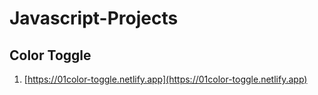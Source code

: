 # Javascript-Projects

## Color Toggle
1. [https://01color-toggle.netlify.app](https://01color-toggle.netlify.app)
